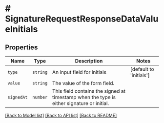 # # SignatureRequestResponseDataValueInitials



## Properties

Name | Type | Description | Notes
------------ | ------------- | ------------- | -------------
| `type` | ```string``` |  An input field for initials  |  [default to 'initials'] |
| `value` | ```string``` |  The value of the form field.  |  |
| `signedAt` | ```number``` |  This field contains the signed at timestamp when the type is either signature or initial.  |  |

[[Back to Model list]](../../README.md#models) [[Back to API list]](../../README.md#endpoints) [[Back to README]](../../README.md)
